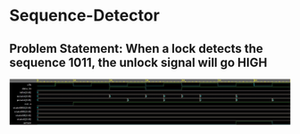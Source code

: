 # Sequence-Detector
## Problem Statement: When a lock detects the sequence 1011, the unlock signal will go HIGH
<p align="middle">
<img src="Waveform.JPG">
</p>

